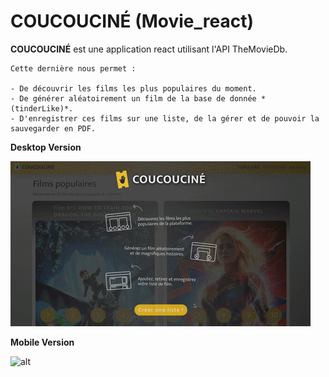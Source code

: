 # COUCOUCINÉ **(Movie_react)**

**COUCOUCINÉ** est une application react utilisant l'API TheMovieDb. 
```
Cette dernière nous permet :

- De découvrir les films les plus populaires du moment.
- De générer aléatoirement un film de la base de donnée *(tinderLike)*.
- D'enregistrer ces films sur une liste, de la gérer et de pouvoir la sauvegarder en PDF.
```

**Desktop Version**

![alt](https://github.com/jeanpruski/jeanpruski.github.io/blob/master/gif/coucoucine_lg.gif?raw=true)

**Mobile Version**

![alt](https://github.com/jeanpruski/jeanpruski.github.io/blob/master/gif/coucoucine_sm.gif?raw=true)
